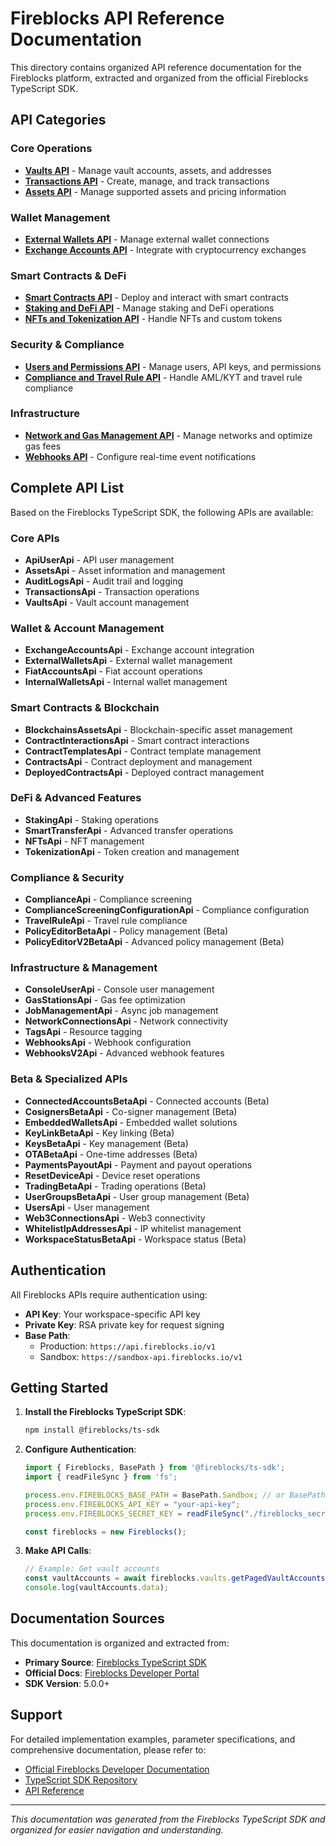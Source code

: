 # Fireblocks API Reference Documentation

This directory contains organized API reference documentation for the Fireblocks platform, extracted and organized from the official Fireblocks TypeScript SDK.

## API Categories

### Core Operations
- **[Vaults API](./vaults-api.md)** - Manage vault accounts, assets, and addresses
- **[Transactions API](./transactions-api.md)** - Create, manage, and track transactions
- **[Assets API](./assets-api.md)** - Manage supported assets and pricing information

### Wallet Management
- **[External Wallets API](./external-wallets-api.md)** - Manage external wallet connections
- **[Exchange Accounts API](./exchange-accounts-api.md)** - Integrate with cryptocurrency exchanges

### Smart Contracts & DeFi
- **[Smart Contracts API](./smart-contracts-api.md)** - Deploy and interact with smart contracts
- **[Staking and DeFi API](./staking-and-defi-api.md)** - Manage staking and DeFi operations
- **[NFTs and Tokenization API](./nfts-and-tokenization-api.md)** - Handle NFTs and custom tokens

### Security & Compliance
- **[Users and Permissions API](./users-and-permissions-api.md)** - Manage users, API keys, and permissions
- **[Compliance and Travel Rule API](./compliance-and-travel-rule-api.md)** - Handle AML/KYT and travel rule compliance

### Infrastructure
- **[Network and Gas Management API](./network-and-gas-management-api.md)** - Manage networks and optimize gas fees
- **[Webhooks API](./webhooks-api.md)** - Configure real-time event notifications

## Complete API List

Based on the Fireblocks TypeScript SDK, the following APIs are available:

### Core APIs
- **ApiUserApi** - API user management
- **AssetsApi** - Asset information and management
- **AuditLogsApi** - Audit trail and logging
- **TransactionsApi** - Transaction operations
- **VaultsApi** - Vault account management

### Wallet & Account Management
- **ExchangeAccountsApi** - Exchange account integration
- **ExternalWalletsApi** - External wallet management
- **FiatAccountsApi** - Fiat account operations
- **InternalWalletsApi** - Internal wallet management

### Smart Contracts & Blockchain
- **BlockchainsAssetsApi** - Blockchain-specific asset management
- **ContractInteractionsApi** - Smart contract interactions
- **ContractTemplatesApi** - Contract template management
- **ContractsApi** - Contract deployment and management
- **DeployedContractsApi** - Deployed contract management

### DeFi & Advanced Features
- **StakingApi** - Staking operations
- **SmartTransferApi** - Advanced transfer operations
- **NFTsApi** - NFT management
- **TokenizationApi** - Token creation and management

### Compliance & Security
- **ComplianceApi** - Compliance screening
- **ComplianceScreeningConfigurationApi** - Compliance configuration
- **TravelRuleApi** - Travel rule compliance
- **PolicyEditorBetaApi** - Policy management (Beta)
- **PolicyEditorV2BetaApi** - Advanced policy management (Beta)

### Infrastructure & Management
- **ConsoleUserApi** - Console user management
- **GasStationsApi** - Gas fee optimization
- **JobManagementApi** - Async job management
- **NetworkConnectionsApi** - Network connectivity
- **TagsApi** - Resource tagging
- **WebhooksApi** - Webhook configuration
- **WebhooksV2Api** - Advanced webhook features

### Beta & Specialized APIs
- **ConnectedAccountsBetaApi** - Connected accounts (Beta)
- **CosignersBetaApi** - Co-signer management (Beta)
- **EmbeddedWalletsApi** - Embedded wallet solutions
- **KeyLinkBetaApi** - Key linking (Beta)
- **KeysBetaApi** - Key management (Beta)
- **OTABetaApi** - One-time addresses (Beta)
- **PaymentsPayoutApi** - Payment and payout operations
- **ResetDeviceApi** - Device reset operations
- **TradingBetaApi** - Trading operations (Beta)
- **UserGroupsBetaApi** - User group management (Beta)
- **UsersApi** - User management
- **Web3ConnectionsApi** - Web3 connectivity
- **WhitelistIpAddressesApi** - IP whitelist management
- **WorkspaceStatusBetaApi** - Workspace status (Beta)

## Authentication

All Fireblocks APIs require authentication using:
- **API Key**: Your workspace-specific API key
- **Private Key**: RSA private key for request signing
- **Base Path**: 
  - Production: `https://api.fireblocks.io/v1`
  - Sandbox: `https://sandbox-api.fireblocks.io/v1`

## Getting Started

1. **Install the Fireblocks TypeScript SDK**:
   ```bash
   npm install @fireblocks/ts-sdk
   ```

2. **Configure Authentication**:
   ```typescript
   import { Fireblocks, BasePath } from '@fireblocks/ts-sdk';
   import { readFileSync } from 'fs';

   process.env.FIREBLOCKS_BASE_PATH = BasePath.Sandbox; // or BasePath.Production
   process.env.FIREBLOCKS_API_KEY = "your-api-key";
   process.env.FIREBLOCKS_SECRET_KEY = readFileSync("./fireblocks_secret.key", "utf8");

   const fireblocks = new Fireblocks();
   ```

3. **Make API Calls**:
   ```typescript
   // Example: Get vault accounts
   const vaultAccounts = await fireblocks.vaults.getPagedVaultAccounts({});
   console.log(vaultAccounts.data);
   ```

## Documentation Sources

This documentation is organized and extracted from:
- **Primary Source**: [Fireblocks TypeScript SDK](https://github.com/fireblocks/ts-sdk)
- **Official Docs**: [Fireblocks Developer Portal](https://developers.fireblocks.com/)
- **SDK Version**: 5.0.0+

## Support

For detailed implementation examples, parameter specifications, and comprehensive documentation, please refer to:
- [Official Fireblocks Developer Documentation](https://developers.fireblocks.com/)
- [TypeScript SDK Repository](https://github.com/fireblocks/ts-sdk)
- [API Reference](https://developers.fireblocks.com/reference/)

---

*This documentation was generated from the Fireblocks TypeScript SDK and organized for easier navigation and understanding.*